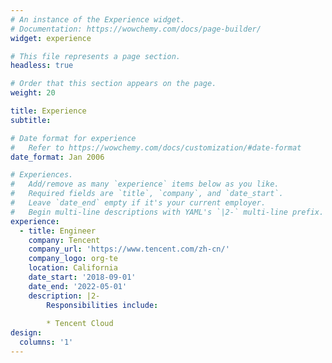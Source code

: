 ```yaml
---
# An instance of the Experience widget.
# Documentation: https://wowchemy.com/docs/page-builder/
widget: experience

# This file represents a page section.
headless: true

# Order that this section appears on the page.
weight: 20

title: Experience
subtitle:

# Date format for experience
#   Refer to https://wowchemy.com/docs/customization/#date-format
date_format: Jan 2006

# Experiences.
#   Add/remove as many `experience` items below as you like.
#   Required fields are `title`, `company`, and `date_start`.
#   Leave `date_end` empty if it's your current employer.
#   Begin multi-line descriptions with YAML's `|2-` multi-line prefix.
experience:
  - title: Engineer
    company: Tencent 
    company_url: 'https://www.tencent.com/zh-cn/'
    company_logo: org-te
    location: California
    date_start: '2018-09-01'
    date_end: '2022-05-01'
    description: |2-
        Responsibilities include:
        
        * Tencent Cloud
design:
  columns: '1'
---
```

